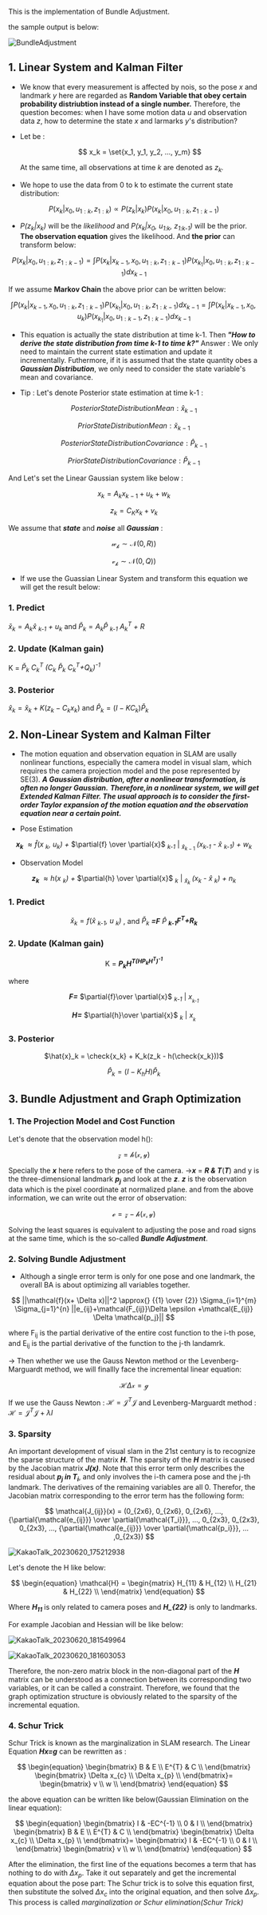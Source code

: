 This is the implementation of Bundle Adjustment.

the sample output is below:

![BundleAdjustment](https://github.com/WD4715/SlamPortfolio/assets/117700793/7e7cc238-2fe6-4073-8295-03e739ddd6fd)

## 1. Linear System and Kalman Filter
  - We know that every measurement is affected by nois, so the pose *x* and landmark *y* here are regarded as **Random Variable that obey certain probability distriubtion instead of a single number.**
    Therefore, the question becomes: when I have some motion data *u* and observation data *z*, how to determine the state *x* and larmarks *y*'s distribution?

  - Let be :

    $$
    x_k = \set{x_1, y_1, y_2, ..., y_m}
    $$

    At the same time, all observations at time *k* are denoted as *z<sub>k</sub>.*

  - We hope to use the data from 0 to k to estimate the current state distribution:

$$
P(x_k|x_0, u_{1:k}, z_{1:k}) 
\propto
P(z_k|x_k) P(x_k|x_0, u_{1:k}, z_{1:k-1})
$$

  - *P(z<sub>k</sub>|x<sub>k</sub>)* will be the *likelihood* and *P(x<sub>k</sub>|x<sub>0</sub>, u<sub>1:k</sub>, z<sub>1:k-1</sub>)* will be the prior.
  **The observation equation** gives the likelihood. And **the prior** can transform below:
  
$$
P(x_k|x_0, u_{1:k}, z_{1:k-1})
= \int{P(x_k|x_{k-1}, x_0, u_{1:k}, z_{1:k-1}) P(x_{k_1}|x_0, u_{1:k}, z_{1:k-1})dx_{k-1}}
$$

If we assume **Markov Chain** the above prior can be written below:

$$
\int{P(x_k|x_{k-1}, x_0, u_{1:k}, z_{1:k-1}) P(x_{k_1}|x_0, u_{1:k}, z_{1:k-1})dx_{k-1}}
=\int{P(x_k|x_{k-1}, x_0, u_{k}) P(x_{k_1}|x_0, u_{1:k-1}, z_{1:k-1})dx_{k-1}}
$$

  - This equation is actually the state distribution at time k-1. Then ***"How to derive the state distribution from time k-1 to time k?"***
  Answer : We only need to maintain the current state estimation and update it incrementally. Futhermore, if it is assumed that the state quantity obes a ***Gaussian Distribution***, we only need to consider the state variable's mean and covariance.

  - Tip :
    Let's denote Posterior state estimation at time k-1 :


$$
\begin{equation}
	Posterior State Distribution Mean : \hat{x}_{k-1} 
\end{equation}
$$

$$
\begin{equation}
	Prior State Distribution Mean : \check{x}_{k-1}
\end{equation}
$$

$$
\begin{equation}
	Posterior State Distribution Covariance : \hat{P}_{k-1} 
\end{equation}
$$

$$
\begin{equation}
	Prior State Distribution Covariance : \check{P}_{k-1}
\end{equation}
$$

  And Let's set the Linear Gaussian system like below :

$$
\begin{equation}
	x_k = A_k x_{k-1} + u_k + w_k  
\end{equation}
$$

$$
\begin{equation}
	z_k = C_K x_k +v_k 
\end{equation}
$$

  We assume that ***state*** and ***noise*** all ***Gaussian*** :


$$
\begin{equation}
	\mathcal{w_k} \sim \mathcal{N}(0, R))
\end{equation}
$$

$$
\begin{equation}
\mathcal{v_k} \sim \mathcal{N}(0, Q))
\end{equation} 
$$

  - If we use the Guassian Linear System and transform this equation we will get the result below:

### 1. Predict
   
$\check{x}_{k}=A_k\hat{x}$ *<sub>k-1</sub> + u<sub>k</sub>*  and $\check{P}_k=A_k\hat{P}$ *<sub>k-1</sub> A<sub>k</sub><sup>T</sup> + R*

### 2. Update (Kalman gain)

 K = $\check{P}_k$ *C<sub>k</sub><sup>T</sup> (C<sub>k</sub>* $\check{P}_k$ *C<sub>k</sub><sup>T</sup>+Q<sub>k</sub>)<sup>-1</sup>*   
   
### 3. Posterior 

 $\hat{x}_k=\check{x}_k+K(z_k-C_kx_k)$ and $\hat{P}_k=(I-KC_k)\check{P}_k$

## 2. Non-Linear System and Kalman Filter
- The motion equation and observation equation in SLAM are usally nonlinear functions, especially the camera model in visual slam, which requires the camera projection model and the pose represented by SE(3).
***A Gaussian distribution, after a nonlinear transformation, is often no longer Gaussian.*** 
***Therefore,in a nonlinear system, we will get Extended Kalman Filter. The usual approach is to consider the first-order Taylor expansion of the motion equation and the observation equation near a certain point.***
	
- Pose Estimation
  
<div align="center">
	
***x<sub>k</sub>*** $\approx{\hat{f}(x}$ *<sub>k</sub>, u<sub>k</sub>) +* $\partial{f} \over \partial{x}$ *<sub>k-1</sub>* | <sub> $\hat{x}_{k-1}$ </sub> *(x<sub>k-1</sub> -* $\hat{x}$ *<sub>k-1</sub>) + w<sub>k</sub>* 

</div>

- Observation Model

<div align="center">

***z<sub>k</sub>*** $\approx{h(x}$ *<sub>k</sub>) +* $\partial{h} \over \partial{x}$ *<sub>k</sub>* | <sub> $\hat{x}_{k}$ </sub> *(x<sub>k</sub> -* $\hat{x}$ *<sub>k</sub>) + n<sub>k</sub>* 

</div>

### 1. Predict

<div align="center">

$\check{x}_{k}=f(\hat{x}$ *<sub>k-1</sub>, u <sub>k</sub>)* , and $\check{P}_k$ ***=F*** $\hat{P}$ ***<sub>k-1</sub>F<sup>T</sup>+R<sub>k</sub>***

</div>


### 2. Update (Kalman gain)

<div align="center">

 K = ***P<sub>k</sub>H<sup>T</sub>(HP<sub>k</sub>H<sup>T</sup>)<sup>-1<sup>***

</div>

 where 

<div align="center">

 ***F=*** $\partial{f}\over \partial{x}$ *<sub>k-1</sub>* | *x<sub><sub>k-1</sub></sub>*

 ***H=*** $\partial{h}\over \partial{x}$ *<sub>k</sub>* | *x<sub><sub>k</sub></sub>*

</div>
 
### 3. Posterior

<div align="center">

$\hat{x}_k = \check{x_k} + K_k(z_k - h(\check{x_k}))$

</div>

<div align="center">

$\hat{P}_k = (I-K_hH)\check{P}_k$

</div>

## 3. Bundle Adjustment and Graph Optimization
	
### 1. The Projection Model and Cost Function
Let's denote that the observation model h():

$$
\mathcal{z}=\mathcal{h}(\mathcal{x}, \mathcal{y})
$$

Specially the ***x*** here refers to the pose of the camera. ->***x*** = ***R & T***(***T***) and y is the three-dimensional landmark ***p<sub>j</sub>***
and look at the ***z***. ***z*** is the observation data which is the pixel coordinate at normalized plane. 
and from the above information, we can write out the error of observation:

$$
\mathcal{e}=\mathcal{z} - \mathcal{h}(\mathcal{x}, \mathcal{y})
$$

Solving the least squares is equivalent to adjusting the pose and road signs at the same time, which is the so-called ***Bundle Adjustment***.

### 2. Solving Bundle Adjustment

- Although a single error term is only for one pose and one landmark, the overall BA is about optimizing all variables together.

$$
||\mathcal{f}(x+ \Delta x)||^2 \approx{} {{1} \over {2}} \Sigma_{i=1}^{m} \Sigma_{j=1}^{n} ||e_{ij}+\mathcal{F_{ij}}\Delta \epsilon +\mathcal{E_{ij}} \Delta \mathcal{p_j}||
$$

where F<sub>ij</sub> is the partial derivative of the entire cost function to the i-th pose, and E<sub>ij</sub> is the partial derivative of the function to the j-th landamrk.

-> Then whether we use the Gauss Newton method or the Levenberg-Marguardt method, we will finallly face the incremental linear equation:

$$
\mathcal{H} \Delta \mathcal{x} = \mathcal{g}
$$

If we use the Gauss Newton : $\mathcal{H} = \mathcal{J}^T \mathcal{J}$ and Levenberg-Marguardt method : $\mathcal{H} = \mathcal{J}^T \mathcal{J} + \lambda I$ 

### 3. Sparsity

An important development of visual slam in the 21st century is to recognize the sparse structure of the matrix ***H***. The sparsity of the ***H*** matrix is caused by the Jacobian matrix ***J(x)***.
Note that this error term only describes the residual about ***p<sub>j</sub> in T<sub>i</sub>***, and only involves the i-th camera pose and the j-th landmark. The derivatives of the remaining variables are all 0. Therefor, the Jacobian matrix corresponding to the error term has the following form:

$$
\mathcal{J_{ij}}(x) = (0_{2x6}, 0_{2x6}, 0_{2x6}, ..., {\partial{\mathcal{e_{ij}}} \over \partial{\mathcal{T_i}}}, ..., 0_{2x3}, 0_{2x3}, 0_{2x3}, ..., {\partial{\mathcal{e_{ij}}} \over \partial{\mathcal{p_i}}}, ... ,0_{2x3}) 
$$

![KakaoTalk_20230620_175212938](https://github.com/WD4715/SlamPortfolio/assets/117700793/b8607244-169e-4206-8dcf-83c5aff74794)

Let's denote the H like below:

$$
\begin{equation}
   \mathcal{H} = \begin{matrix} 
   H_{11} & H_{12}   \\
   H_{21} & H_{22}  \\
   \end{matrix} 
\end{equation}
$$

Where ***H<sub>11</sub>*** is only related to camera poses and ***H_{22}*** is only to landmarks.


For example Jacobian and Hessian will be like below:

![KakaoTalk_20230620_181549964](https://github.com/WD4715/SlamPortfolio/assets/117700793/20784f2f-abdd-440d-92f9-9ec27b6b1130)

 ![KakaoTalk_20230620_181603053](https://github.com/WD4715/SlamPortfolio/assets/117700793/176534a8-76f3-4cf5-978d-4b6de6afae2d)

Therefore, the non-zero matrix block in the non-diagonal part of the ***H*** matrix can be understood as a connection between its corresponding two variables, or it can be called a constraint. Therefore, we found that the graph optimization structure is obviously related to the sparsity of the incremental equation.

### 4. Schur Trick

Schur Trick is known as the marginalization in SLAM research. The Linear Equation ***Hx=g*** can be rewritten as :

$$
\begin{equation}
   \begin{bmatrix} 
   B & E  \\
   E^{T} & C  \\
   \end{bmatrix}
   \begin{bmatrix} 
   \Delta x_{c} \\ 
   \Delta x_{p}  \\
   \end{bmatrix}=
   \begin{bmatrix} 
   v \\ 
   w \\
   \end{bmatrix}
\end{equation}
$$

the above equation can be written like below(Gaussian Elimination on the linear equation): 

$$
\begin{equation}
   \begin{bmatrix} 
   I & -EC^{-1}  \\
   0 & I  \\
   \end{bmatrix}
   \begin{bmatrix} 
   B & E  \\
   E^{T} & C  \\
   \end{bmatrix}
   \begin{bmatrix} 
   \Delta x_{c} \\ 
   \Delta x_{p}  \\
   \end{bmatrix}=
   \begin{bmatrix} 
   I & -EC^{-1}  \\
   0 & I  \\
   \end{bmatrix}
   \begin{bmatrix} 
   v \\ 
   w \\
   \end{bmatrix}
\end{equation}
$$

After the elimination, the first line of the equations becomes a term that has nothing to do with $\Delta x_p$. Take it out separately and get the incremental equation about the pose part:
The Schur trick is to solve this equation first, then substitute the solved $\Delta x_c$ into the original equation, and then solve $\Delta x_p$. This process is called *marginalization or Schur elimination(Schur Trick)*
